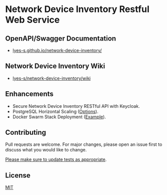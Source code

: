 # Network Device Inventory Restful Web Service

## OpenAPI/Swagger Documentation

* [lyes-s.github.io/network-device-inventory/](https://lyes-s.github.io/network-device-inventory/)

## Network Device Inventory Wiki

* [lyes-s/network-device-inventory/wiki](https://github.com/lyes-s/network-device-inventory/wiki)

## Enhancements

* Secure Network Device Inventory RESTful API with Keycloak.
* PostgreSQL Horizontal Scaling ([Options](https://www.highgo.ca/2021/08/09/horizontal-scalability-options-in-postgresql/)).
* Docker Swarm Stack Deployment ([Example](https://github.com/lyes-s/publisher-subscriber-microservices/wiki/Docker-Swarm)).

## Contributing

Pull requests are welcome. For major changes, please open an issue first to discuss what you would like to change.

[Please make sure to update tests as appropriate](https://github.com/lyes-s/network-device-inventory/wiki/Application-Test-Suite-with-JUnit-5-&-Mockito-%F0%9F%8D%B8).

## License

[MIT](https://github.com/lyes-s/network-device-inventory/blob/master/LICENSE.md)
